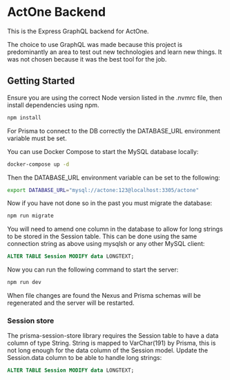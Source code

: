 # ActOne Backend

This is the Express GraphQL backend for ActOne.

The choice to use GraphQL was made because this project is predominantly an area to test out new technologies and learn new things. It was not chosen because it was the best tool for the job.

## Getting Started

Ensure you are using the correct Node version listed in the .nvmrc file, then install dependencies using npm.

```bash
npm install
```

For Prisma to connect to the DB correctly the DATABASE_URL environment variable must be set.

You can use Docker Compose to start the MySQL database locally:

```bash
docker-compose up -d
```

Then the DATABASE_URL environment variable can be set to the following:

```bash
export DATABASE_URL="mysql://actone:123@localhost:3305/actone"
```

Now if you have not done so in the past you must migrate the database:

```bash
npm run migrate
```

You will need to amend one column in the database to allow for long strings to be stored in the Session table. This can be done using the same connection string as above using mysqlsh or any other MySQL client:

```sql
ALTER TABLE Session MODIFY data LONGTEXT;
```

Now you can run the following command to start the server:

```bash
npm run dev
```

When file changes are found the Nexus and Prisma schemas will be regenerated and the server will be restarted.

### Session store

The prisma-session-store library requires the Session table to have a data
column of type String. String is mapped to VarChar(191) by Prisma, this is not
long enough for the data column of the Session model. Update the Session.data
column to be able to handle long strings:

```sql
ALTER TABLE Session MODIFY data LONGTEXT;
```
